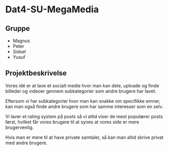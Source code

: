 # Dat4-SU-MegaMedia

## Gruppe

- Magnus
- Peter
- Sidsel
- Yusuf

## Projektbeskrivelse

Vores idé er at lave et socialt medie hvor man kan dele, uploade og finde billeder og videoer gennem subkategorier som andre brugere har lavet.

Eftersom vi har subkategorier hvor man kan snakke om specifikke emner, kan man også finde andre brugere som har samme interesser som en selv.

Vi laver et rating system på posts så vi altid viser de mest populærer posts først, hvilket får vores brugere til at synes at vores side er mere brugervenlig.

Hvis man er mere til at have private samtaler, så kan man altid skrive privat med andre brugere.
